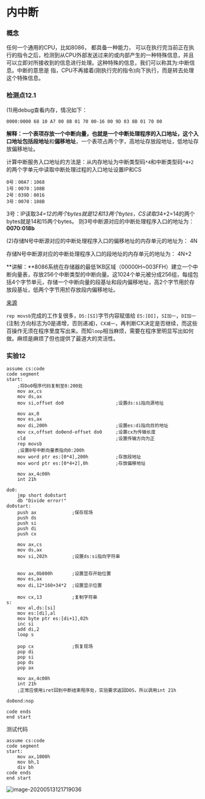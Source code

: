 # 内中断

### 概念

任何一个通用的CPU，比如8086， 都具备一种能力， 可以在执行完当前正在执行的指令之后，检测到从CPU外部发送过来的或内部产生的一种特殊信息，并且可以立即对所接收到的信息进行处理。这种特殊的信息，我们可以称其为:中断信息。中断的意思是
指，CPU不再接着(刚执行完的指令)向下执行，而是转去处理这个特殊信息。

### 检测点12.1

(1)用debug查看内存，情况如下：

`0000:0000 68 10 A7 00 8B 01 70 00-16 00 9D 03 8B 01 70 00`

**解释：**一个表项存放一个中断向量，也就是一个中断处理程序的入口地址，这个入口地址包括**段地址**和**偏移地址**，一个表项占两个字，高地址存放段地址，低地址存放偏移地址。

 计算中断服务入口地址的方法是：从内存地址为中断类型码`*4`和中断类型码`*4+2`的两个字单元中读取中断处理过程的入口地址设置IP和CS

   ```assembly
 0号：00A7：1068
 1号：0070：108B
 2号：039D：0016
 3号：0070：108B
   ```



   3号：IP读取3*4=12的两个bytes就是12和13两个bytes，CS读取3*4+2=14的两个bytes就是14和15两个bytes。
   则3号中断源对应的中断处理程序入口的地址为：**0070:018b**


(2)存储N号中断源对应的中断处理程序入口的偏移地址的内存单元的地址为： 4N

存储N号中断源对应的中断处理程序入口的段地址的内存单元的地址为：  4N+2

 **讲解：**8086系统在存储器的最低1KB区域（00000H~003FFH）建立一个中断向量表，存放256个中断类型的中断向量。这1024个单元被分成256组，每组包括4个字节单元，存储一个中断向量的段基址和段内偏移地址，高2个字节用於存放段基址，低两个字节用於存放段内偏移地址。

[来源](http://blog.sina.com.cn/s/blog_171daf8e00102xcow.html)

`rep movsb`完成的工作复很多，`DS:[SI]`字节内容赋值给 `ES:[DI]`，`SI加一`，`DI加一`(注制:方向标志为0是递增，否则递减)，`CX减一`，再判断CX决定是否继续，而这些百操作无须在程序里度写出来。而知`loop`相当麻烦，需要在程序里明显写出如何做。麻烦是麻烦了但也提供了最道大的灵活性。

### 实验12

```assembly
assume cs:code
code segment	
start:
	;将Do0程序代码复制至0:200处
	mov ax,cs
	mov ds,ax
	mov si,offset do0					;设置ds:si指向源地址
	
	mov ax,0
	mov es,ax
	mov di,200h							;设置es:di指向目的地址
	mov cx,offset do0end-offset do0		;设置cx为传输长度
	cld									;设置传输方向为正
	rep movsb
	;设置0号中断向量表指向0:200h
	mov word ptr es:[0*4],200h			;存放段地址
	mov word ptr es:[0*4+2],0h 			;存放偏移地址
	
	mov ax,4c00h
	int 21h

do0:
	jmp short do0start
	db "Divide error!"
do0start:	
	push ax				;保存现场
	push ds
	push si
	push di
	push cx	
	
	mov ax,cs
	mov ds,ax
	mov si,202h			;设置ds:si指向字符串

	
	mov ax,0b800h		;设置显存开始位置
	mov es,ax
	mov di,12*160+34*2	;设置显示位置
	
	mov cx,13			;复制字符串
s:
	mov al,ds:[si]
	mov es:[di],al
	mov byte ptr es:[di+1],02h
	inc si
	add di,2
	loop s
							
	pop cx				;恢复现场
	pop di
	pop si
	pop ds
	pop ax
	
	mov ax,4c00h 
	int 21h
	;正常应使用iret回到中断结束程序处，实验要求返回DOS，所以调用int 21h    
	
do0end:nop

code ends
end start
```

测试代码

```assembly
assume cs:code
code segment
start:
	mov ax,1000h
	mov bh,1
	div bh
code ends
end start
```

![image-20200513121719036](C:\Users\poplar\Desktop\assembly-learn\images\image-20200513121719036.png)